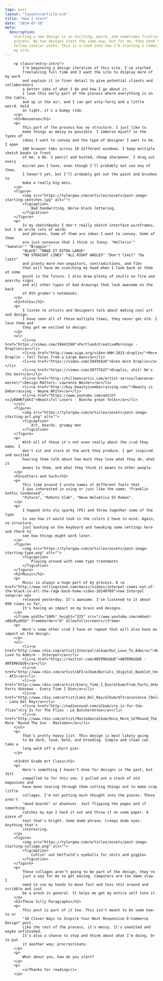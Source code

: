 ```yaml
---
tags: post
layout: "layouts/article.njk"
title: "How I Start"
date: "2014-07-10"
meta:
  description:
    Starting a new design is an exciting, weird, and sometimes frustrating
    process. No two designs start the same way, but for me, they tend to
    follow similar paths. This is a look into how I'm starting a redesign of
    my site.
---
```


        <p class="entry-intro">
            I'm beginning a design iteration of this site. I've started
            freelancing full time and I want the site to display more of my work
            and explain it in finer detail to give potential clients and collaborators
            a better idea of what I do and how I go about it.
            I love this early part of the process where everything is on the table,
            and up in the air, and I can get arty-farty and a little weird. Hold
            on tight, it's a bumpy ride.
        </p>
        <h2>Nonsense</h2>
        <p>
            This part of the process has no structure. I just like to
            make things as messy as possible. I immerse myself in the types of
            ideas I want to convey and the type of designer I want to be. I open
            100 browser tabs across 10 different windows. I keep multiple sketch books in front
            of me, a No. 2 pencil and busted, cheap sharpener. I drag out every
            micron pen I have, even though I'll probably not use any of them.
            I haven't yet, but I'll probably get out the paint and brushes to
            make a really big mess.
        </p>
        <figure>
            <img src="https://tylergaw.com/articles/assets/post-image-starting-sketches.jpg" alt="">
            <figcaption>
                Bad handwriting. Worse block lettering.
            </figcation>
        </figure>
        <p>
            In my sketchbooks I don't really sketch interface wireframes, but I do write lots of words
            and phrases. Some of them are ideas I want to convey. Some of them
            are just nonsense that I think is funny. "Hollerin'" "Sweatin'" "Braggin'"
            "BLACK" "MAKE IT EXTRA LARGE"
            "NO STRAIGHT LINES" "ALL RIGHT ANGLES" "Don't limit" "Do limit"
            and plenty more non-sequiturs, contradictions, and fibs
            that will have me scatching my head when I look back at them at some
            point in the future. I also draw plenty of skulls on fire and anarchy signs
            and all other types of bad drawings that look awesome on the back
            of 8th grader's notebooks.
        </p>
        <h2>Folks</h2>
        <p>
            I listen to artists and designers talk about making cool art and design.
            I have seen all of these multiple times, they never get old. I love them and
            they get me excited to design:
        </p>
        <ul>
            <li><a href="https://vimeo.com/39441590">Portland/CreativeMornings - Draplin</a></li>
            <li><a href="http://www.aiga.org/video-HHH-2013-draplin/">More Draplin - Tall Tales from a Large man</a></li>
            <li><a href="https://vimeo.com/20456428">Even more Draplin</a></li>
            <li><a href="https://vimeo.com/20777627">Draplin, shit! He's the best</a></li>
            <li><a href="http://hillmancurtis.com/artist-series/lawrence-weiner/">Design Matters: Lawrence Weiner</a></li>
            <li><a href="http://buy.beautyisembarrassing.com/">Beauty is Embarrassing - Wayne White</a></li>
            <li><a href="https://www.youtube.com/watch?v=JyRAHKTy6hI">Beautiful Losers - Buncha great folks</a></li>
        </ul>
        <figure>
            <img src="https://tylergaw.com/articles/assets/post-image-starting-art.png" alt="">
            <figcaption>
                Art, beards, grumpy men
            </figcation>
        </figure>
        <p>
            With all of those it's not even really about the crud they make. I
            don't sit and stare at the work they produce. I get inspired and excited
            hearing them talk about how much they love what they do, what it
            means to them, and what they think it means to other people.
        </p>
        <h2>Letters and Such</h2>
        <p>
            This time around I wrote names of different fonts that
            I was interested in using or just like the name; "Franklin Gothic Condensed",
            "Futura", "Roboto Slab", "Neue Helvetica 55 Roman".
        </p>
        <p>
            I hopped into ole sparky (PS) and threw together some of the type
            to see how it would look in the colors I have in mind. Again, no structure,
            just bashing on the keyboard and tweaking some settings here and there to
            see how things might work later.
        </p>
        <figure>
            <img src="https://tylergaw.com/articles/assets/post-image-starting-type.png" alt="">
            <figcaption>
                Playing around with some type treatments
            </figcation>
        </figure>
        <h2>Music</h2>
        <p>
            Music is always a huge part of my process. A <a href="http://www.rollingstone.com/music/videos/interpol-comes-out-of-the-black-in-all-the-rage-back-home-video-20140709">new Interpol song</a> was
            released yesterday. It's awesome. I've listened to it about 999 times so far.
            It's having an impact on my brain and designs.
        </p>
        <iframe width="100%" height="325" src="//www.youtube.com/embed/-u6DvRyyKGU" frameborder="0" allowfullscreen></iframe>
        <p>
            Here's some other crud I have on repeat that will also have an impact on the design:
        </p>
        <ul>
            <li><a href="http://www.rdio.com/artist/Interpol/album/Our_Love_To_Admire/">Our Love to Admire - Interpol</a></li>
            <li><a href="https://twitter.com/ANTEMASQUE">ANTEMASQUE - ANTEMASQUE</a></li>
            <li><a href="http://www.rdio.com/artist/AFI/album/Burials_(Digital_Booklet_Version)/">Burials - AFI</a></li>
            <li><a href="http://www.rdio.com/artist/Every_Time_I_Die/album/From_Parts_Unknown/">From Parts Unknown - Every Time I Die</a></li>
            <li><a href="http://www.rdio.com/artist/Lana_Del_Rey/album/Ultraviolence_(Deluxe)/">Ultraviolence - Lana Del Rey</a></li>
            <li><a href="http://nadiesound.com/album/cry-is-for-the-flies">Cry Is For The Flies - Le Butcherettes</a></li>
            <li><a href="http://www.rdio.com/artist/Mastodon/album/Once_More_%27Round_The_Sun_1/">Once More 'Round The Sun - Mastodon</a></li>
        </ul>
        <p>
            That's pretty heavy list. This design is most likely going
            to be dark, loud, bold, and brooding. Simple and clean can take a
            long walk off a short pier.
        </p>

        <h2>6th Grade Art Class</h2>
        <p>
            Here's something I haven't done for designs in the past, but felt
            compelled to for this one. I pulled out a stack of old magazines and
            have been tearing through them cutting things out to make crap little
            collages. I'm not putting much thought into the pieces. These aren't
            "mood boards" or whatever. Just flipping the pages and if something
            catches my eye I hack it out and throw it on some paper. A piece of
            text that's bright. Some dumb phrase. Creepy dude eyes. Anything that's
            interesting.
        </p>
        <figure>
            <img src="https://tylergaw.com/articles/assets/post-image-starting-collage.png" alt="">
            <figcaption>
                Cuttin’ out Hetfield's eyeballs for shits and giggles
            </figcation>
        </figure>
        <p>
            These collages aren't going to be part of the design, they're
            just a way for me to get moving. Computers are too damn slow. I
            need to use my hands to move fast and toss shit around and scribble and just
            be a wreck in general. It helps me get my entire self into it.
        </p>
        <h2>These Silly Paragraphs</h2>
        <p>
            This post is part of it too. This isn't meant to be some how-to or
            "10 Clever Ways to Inspire Your Next Responsive E-Commerce Design" post.
            Like the rest of the process, it's messy. It's unedited and maybe unfinished.
            It's also a chance to stop and think about what I'm doing. Or to put
            it another way; procrastinate.
        </p>
        <p>
            What about you, how do you start?
        </p>
        <p>
            <i>Thanks for reading</i>
        </p>
